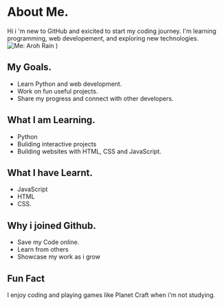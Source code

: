 # About Me.
Hi i 'm new to GitHub and exicited to start my coding journey.
I'm learning programming, web developement, and exploring new technologies.
![Me: Aroh Rain](![anime-male-avatar_950633-915](https://github.com/user-attachments/assets/ffa79c62-9ac6-4da2-950c-58f27bc29051)
)
)
## My Goals. 
- Learn Python and web development.
- Work on fun useful projects.
- Share my progress and connect with other developers.

## What I am Learning.
- Python
- Buliding interactive projects
- Building websites with HTML, CSS and JavaScript.

## What I have Learnt.
- JavaScript
- HTML
- CSS.
## Why i joined Github.
- Save my Code online.
- Learn from others
- Showcase my work as i grow
## Fun Fact
I  enjoy coding and playing games like Planet Craft when i'm not studying.


